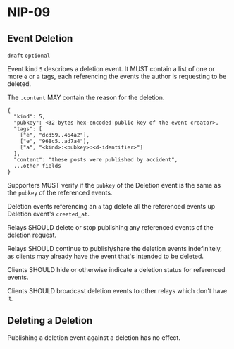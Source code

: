 NIP-09
======

Event Deletion
--------------

`draft` `optional`

Event kind `5` describes a deletion event. It MUST contain a list of one or more `e` or `a` tags, each referencing the events the author is requesting to be deleted.

The `.content` MAY contain the reason for the deletion.

```
{
  "kind": 5,
  "pubkey": <32-bytes hex-encoded public key of the event creator>,
  "tags": [
    ["e", "dcd59..464a2"],
    ["e", "968c5..ad7a4"],
    ["a", "<kind>:<pubkey>:<d-identifier>"]
  ],
  "content": "these posts were published by accident",
  ...other fields
}
```

Supporters MUST verify if the `pubkey` of the Deletion event is the same as the `pubkey` of the referenced events.

Deletion events referencing an `a` tag delete all the referenced events up Deletion event's `created_at`. 

Relays SHOULD delete or stop publishing any referenced events of the deletion request. 

Relays SHOULD continue to publish/share the deletion events indefinitely, as clients may already have the event that's intended to be deleted. 

Clients SHOULD hide or otherwise indicate a deletion status for referenced events.

Clients SHOULD broadcast deletion events to other relays which don't have it.

## Deleting a Deletion

Publishing a deletion event against a deletion has no effect.